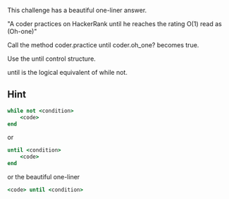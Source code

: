 This challenge has a beautiful one-liner answer.

"A coder practices on HackerRank until he reaches the rating O(1) read as (Oh-one)"

Call the method coder.practice until coder.oh_one? becomes true.

Use the until control structure.

until is the logical equivalent of while not.

## Hint

```ruby
while not <condition>
    <code>
end
```

or

```ruby
until <condition>
    <code>
end
```

or the beautiful one-liner

```ruby
<code> until <condition>
```

